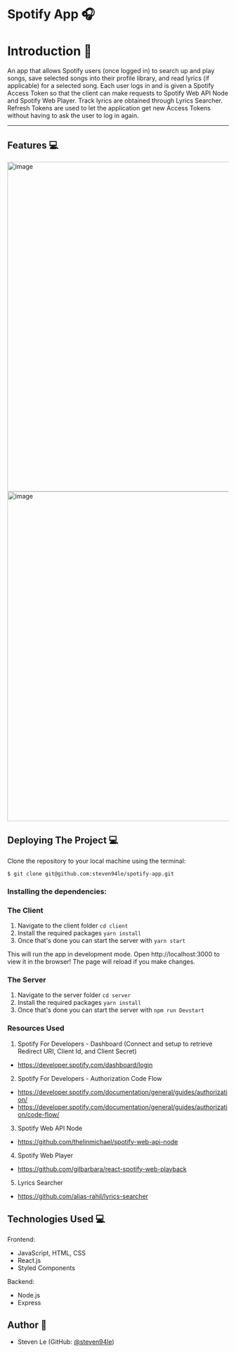 # Spotify App 🎧

# Introduction :wave:

An app that allows Spotify users (once logged in) to search up and play songs, save selected songs into their profile library, and read lyrics (if applicable) for a selected song. Each user logs in and is given a Spotify Access Token so that the client can make requests to Spotify Web API Node and Spotify Web Player. Track lyrics are obtained through Lyrics Searcher. Refresh Tokens are used to let the application get new Access Tokens without having to ask the user to log in again.

---

## **Features :computer:**

<img width="750" alt="image" src="https://user-images.githubusercontent.com/76791687/197640249-c364ebd1-42c4-457f-aadf-7c5d8996e745.png">

<img width="750" alt="image" src="https://user-images.githubusercontent.com/76791687/197640371-f160ddfd-addf-4bb8-9f9c-8919ee2af3af.png">

## **Deploying The Project :computer:**

Clone the repository to your local machine using the terminal:

`$ git clone git@github.com:steven94le/spotify-app.git`

### Installing the dependencies:

### The Client

1. Navigate to the client folder `cd client`
2. Install the required packages `yarn install`
3. Once that's done you can start the server with `yarn start`

This will run the app in development mode. Open http://localhost:3000 to view it in the browser! The page will reload if you make changes.

### The Server

1. Navigate to the server folder `cd server`
2. Install the required packages `yarn install`
3. Once that's done you can start the server with `npm run Devstart`

### Resources Used

1. Spotify For Developers - Dashboard (Connect and setup to retrieve Redirect URI, Client Id, and Client Secret)
- https://developer.spotify.com/dashboard/login

2. Spotify For Developers - Authorization Code Flow
- https://developer.spotify.com/documentation/general/guides/authorization/
- https://developer.spotify.com/documentation/general/guides/authorization/code-flow/

3. Spotify Web API Node
- https://github.com/thelinmichael/spotify-web-api-node

4. Spotify Web Player
- https://github.com/gilbarbara/react-spotify-web-playback

5. Lyrics Searcher
- https://github.com/alias-rahil/lyrics-searcher

## **Technologies Used :computer:**

Frontend:
- JavaScript, HTML, CSS
- React.js
- Styled Components

Backend:
- Node.js
- Express

## **Author :bust_in_silhouette:**

- Steven Le (GitHub: [@steven94le](https://github.com/steven94le))
